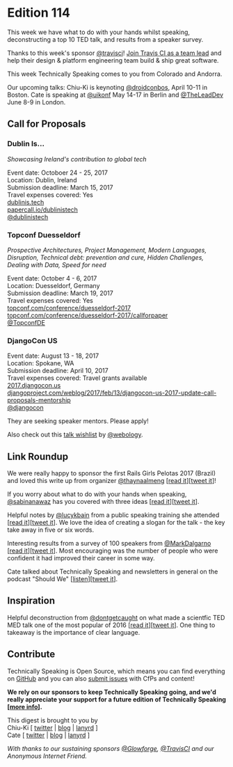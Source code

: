 # Edition 114

This week we have what to do with your hands whilst speaking, deconstructing a top 10 TED talk, and results from a speaker survey.

Thanks to this week's sponsor [@travisci](http://twitter.com/travisci)! [Join Travis CI as a team lead](https://travisci.workable.com/jobs/432154) and help their design & platform engineering team build & ship great software.

This week Technically Speaking comes to you from Colorado and Andorra.

Our upcoming talks: Chiu-Ki is keynoting [@droidconbos](http://twitter.com/droidconbos), April 10-11 in Boston. Cate is speaking at [@uikonf](http://twitter.com/uikonf) May 14-17 in Berlin and [@TheLeadDev](http://twitter.com/theleaddev) June 8-9 in London.


## Call for Proposals

### Dublin Is...
*Showcasing Ireland's contribution to global tech*

Event date: Octoboer 24 - 25, 2017  
Location: Dublin, Ireland  
Submission deadline: March 15, 2017  
Travel expenses covered: Yes  
[dublinis.tech](http://www.dublinis.tech/)  
[papercall.io/dublinistech](https://www.papercall.io/dublinistech)  
[@dublinistech](https://twitter.com/dublinistech)


### Topconf Duesseldorf
*Prospective Architectures, Project Management, Modern Languages, Disruption, Technical debt: prevention and cure, Hidden Challenges, Dealing with Data, Speed for need*

Event date: October 4 - 6, 2017  
Location: Duesseldorf, Germany  
Submission deadline: March 19, 2017  
Travel expenses covered: Yes  
[topconf.com/conference/duesseldorf-2017](https://www.topconf.com/conference/duesseldorf-2017/)  
[topconf.com/conference/duesseldorf-2017/callforpaper](https://www.topconf.com/conference/duesseldorf-2017/callforpaper)  
[@TopconfDE](https://twitter.com/TopconfDE)


### DjangoCon US

Event date: August 13 - 18, 2017  
Location: Spokane, WA  
Submission deadline: April 10, 2017  
Travel expenses covered: Travel grants available  
[2017.djangocon.us](https://2017.djangocon.us/)  
[djangoproject.com/weblog/2017/feb/13/djangocon-us-2017-update-call-proposals-mentorship](https://www.djangoproject.com/weblog/2017/feb/13/djangocon-us-2017-update-call-proposals-mentorship)  
[@djangocon](https://twitter.com/djangocon)

They are seeking speaker mentors. Please apply!

Also check out this [talk wishlist](https://jefftriplett.com/2016/djangocon-us-talks-id-like-to-see/) by [@webology](https://twitter.com/webology).


## Link Roundup

We were really happy to sponsor the first Rails Girls Pelotas 2017 (Brazil) and loved this write up from organizer [@thaynaalmeng](http://twitter.com/thaynaalmeng) [[read it](https://gist.github.com/euthayna/228ede48306a894a257349e6c51913d7)][[tweet it](https://twitter.com/home?status=Rails%20Girls%20Pelotas%202017%20by%20%40thaynaalmeng%20https%3A//gist.github.com/euthayna/228ede48306a894a257349e6c51913d7%20via%20%40techspeakdigest)]!

If you worry about what to do with your hands when speaking, [@sabinanawaz](http://twitter.com/sabinanawaz) has you covered with three ideas [[read it](http://www.inc.com/sabina-nawaz/3-things-to-do-with-your-hands-when-you-speak.html)][[tweet it](https://twitter.com/home?status=3%20Things%20to%20Do%20With%20Your%20Hands%20When%20You%20Speak%20by%20%40sabinanawaz%20http%3A//www.inc.com/sabina-nawaz/3-things-to-do-with-your-hands-when-you-speak.html%20via%20%40techspeakdigest)].

Helpful notes by [@lucykbain](http://twitter.com/lucykbain) from a public speaking training she attended [[read it](http://lucybain.com/blog/2017/public-speaking-notes/)][[tweet it](https://twitter.com/home?status=Presentation%20notes%20by%20%40lucykbain%20http%3A//lucybain.com/blog/2017/public-speaking-notes/%20via%20%40techspeakdigest)]. We love the idea of creating a slogan for the talk - the key take away in five or six words.

Interesting results from a survey of 100 speakers from [@MarkDalgarno](http://twitter.com/MarkDalgarno) [[read it](https://medium.com/@markdalgarno/what-a-survey-of-100-conference-speakers-told-me-7fcc5eac7d3d#.at19rs6e2)][[tweet it](https://twitter.com/home?status=What%20a%20survey%20of%20100%20conference%20speakers%20told%20me%20by%20%40MarkDalgarno%20https%3A//medium.com/%40markdalgarno/what-a-survey-of-100-conference-speakers-told-me-7fcc5eac7d3d%23.at19rs6e2%20via%20%40techspeakdigest)]. Most encouraging was the number of people who were confident it had improved their career in some way.

Cate talked about Technically Speaking and newsletters in general on the podcast "Should We" [[listen](http://www.shouldwe.co/season-02/give-advice)][[tweet it](https://twitter.com/home?status=Should%20We%20Give%20Advice?%20by%20%40shouldwepodcast%20http%3A//www.shouldwe.co/season-02/give-advice%20via%20%40techspeakdigest)].

## Inspiration

Helpful deconstruction from [@dontgetcaught](http://twitter.com/dontgetcaught) on what made a scientfic TED MED talk one of the most popular of 2016 [[read it](http://eloquentwoman.blogspot.com/2017/02/what-made-this-one-of-teds-most-popular.html)][[tweet it](https://twitter.com/home?status=What%20made%20this%20one%20of%20TED%27s%20most%20popular%20talks%20in%202016%3F%20by%20%40dontgetcaught%20http%3A//eloquentwoman.blogspot.com/2017/02/what-made-this-one-of-teds-most-popular.html%20via%20%40techspeakdigest)]. One thing to takeaway is the importance of clear language.  

## Contribute

Technically Speaking is Open Source, which means you can find everything on [GitHub](https://github.com/catehstn/technically-speaking/) and you can also [submit issues](https://github.com/catehstn/technically-speaking/issues/new) with CfPs and content!

**We rely on our sponsors to keep Technically Speaking going, and we'd really appreciate your support for a future edition of Technically Speaking [[more info](http://www.techspeak.email/sponsorship/)].**  


This digest is brought to you by  
Chiu-Ki [ [twitter](https://twitter.com/chiuki) | [blog](http://blog.sqisland.com/) | [lanyrd](http://lanyrd.com/profile/chiuki/) ]  
Cate [ [twitter](https://twitter.com/catehstn) | [blog](http://www.cate.blog/) | [lanyrd](http://lanyrd.com/profile/catehstn/) ]

*With thanks to our sustaining sponsors [@Glowforge](http://twitter.com/glowforge), [@TravisCI](http://twitter.com/travisci) and our Anonymous Internet Friend.*
